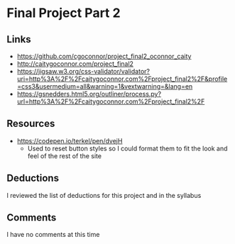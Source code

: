 # Final Project Part 2

## Links
* https://github.com/cgoconnor/project_final2_oconnor_caity
* http://caitygoconnor.com/project_final2
* https://jigsaw.w3.org/css-validator/validator?uri=http%3A%2F%2Fcaitygoconnor.com%2Fproject_final2%2F&profile=css3&usermedium=all&warning=1&vextwarning=&lang=en
* https://gsnedders.html5.org/outliner/process.py?url=http%3A%2F%2Fcaitygoconnor.com%2Fproject_final2%2F

## Resources
* https://codepen.io/terkel/pen/dvejH
    * Used to reset button styles so I could format them to fit the look and feel of the rest of the site

## Deductions
I reviewed the list of deductions for this project and in
the syllabus

## Comments
I have no comments at this time
